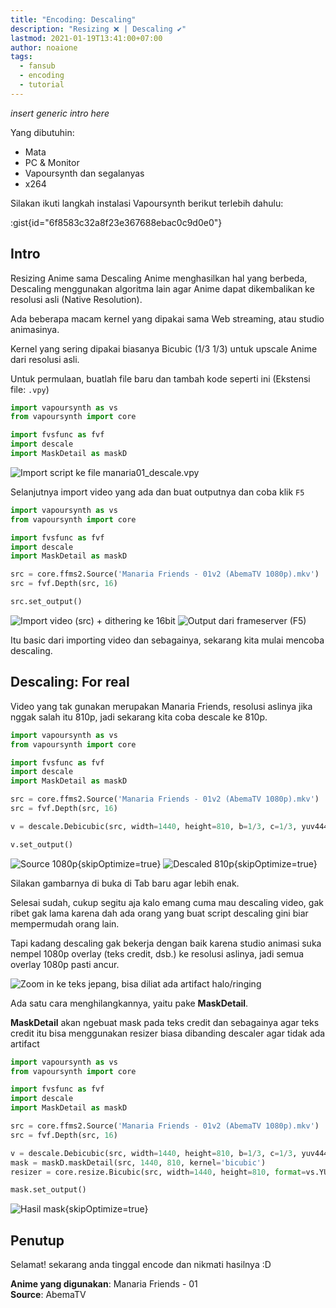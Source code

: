 ```yaml
---
title: "Encoding: Descaling"
description: "Resizing ❌ | Descaling ✔"
lastmod: 2021-01-19T13:41:00+07:00
author: noaione
tags:
  - fansub
  - encoding
  - tutorial
---
```


_insert generic intro here_

<!--more-->

Yang dibutuhin:

- Mata
- PC & Monitor
- Vapoursynth dan segalanyas
- x264

Silakan ikuti langkah instalasi Vapoursynth berikut terlebih dahulu:

:gist{id="6f8583c32a8f23e367688ebac0c9d0e0"}

## Intro

Resizing Anime sama Descaling Anime menghasilkan hal yang berbeda, Descaling menggunakan algoritma lain agar
Anime dapat dikembalikan ke resolusi asli (Native Resolution).

Ada beberapa macam kernel yang dipakai sama Web streaming, atau studio animasinya.

Kernel yang sering dipakai biasanya Bicubic (1/3 1/3) untuk upscale Anime dari resolusi asli.

Untuk permulaan, buatlah file baru dan tambah kode seperti ini (Ekstensi file: `.vpy`)

```py [manaria01_descale.vpy] lineNumbers
import vapoursynth as vs
from vapoursynth import core

import fvsfunc as fvf
import descale
import MaskDetail as maskD
```

![Import script ke file manaria01_descale.vpy](/assets/images/descale1.png)

Selanjutnya import video yang ada dan buat outputnya dan coba klik `F5`

```py [manaria01_descale.vpy] {8-11} lineNumbers
import vapoursynth as vs
from vapoursynth import core

import fvsfunc as fvf
import descale
import MaskDetail as maskD

src = core.ffms2.Source('Manaria Friends - 01v2 (AbemaTV 1080p).mkv')
src = fvf.Depth(src, 16)

src.set_output()
```

![Import video (src) + dithering ke 16bit](/assets/images/descale2.png)
![Output dari frameserver (F5)](/assets/images/descale3.png)

Itu basic dari importing video dan sebagainya, sekarang kita mulai mencoba descaling.

## Descaling: For real

Video yang tak gunakan merupakan Manaria Friends, resolusi aslinya jika nggak salah itu 810p, jadi sekarang kita coba descale ke 810p.

```py [manaria01_descale.vpy] {11} lineNumbers startLine=10
import vapoursynth as vs
from vapoursynth import core

import fvsfunc as fvf
import descale
import MaskDetail as maskD

src = core.ffms2.Source('Manaria Friends - 01v2 (AbemaTV 1080p).mkv')
src = fvf.Depth(src, 16)

v = descale.Debicubic(src, width=1440, height=810, b=1/3, c=1/3, yuv444=True)

v.set_output()
```

![Source 1080p](/assets/images/manaria01-1080p.png){skipOptimize=true}
![Descaled 810p](/assets/images/manaria01-810p.png){skipOptimize=true}

Silakan gambarnya di buka di Tab baru agar lebih enak.

Selesai sudah, cukup segitu aja kalo emang cuma mau descaling video, gak ribet gak lama karena dah ada orang yang buat script descaling gini biar mempermudah orang lain.

Tapi kadang descaling gak bekerja dengan baik karena studio animasi suka nempel 1080p overlay (teks credit, dsb.) ke resolusi aslinya, jadi semua overlay 1080p pasti ancur.

![Zoom in ke teks jepang, bisa diliat ada artifact halo/ringing](/assets/images/manaria01-810pbroken.png)

Ada satu cara menghilangkannya, yaitu pake **MaskDetail**.

**MaskDetail** akan ngebuat mask pada teks credit dan sebagainya agar teks credit itu bisa menggunakan resizer biasa dibanding descaler agar tidak ada artifact

```py [manaria01_descale.vpy] {12} lineNumbers
import vapoursynth as vs
from vapoursynth import core

import fvsfunc as fvf
import descale
import MaskDetail as maskD

src = core.ffms2.Source('Manaria Friends - 01v2 (AbemaTV 1080p).mkv')
src = fvf.Depth(src, 16)

v = descale.Debicubic(src, width=1440, height=810, b=1/3, c=1/3, yuv444=True) # Descaler
mask = maskD.maskDetail(src, 1440, 810, kernel='bicubic')
resizer = core.resize.Bicubic(src, width=1440, height=810, format=vs.YUV444P16) # Resizer, silakan ganti YUV444P16 menjadi YUV420P16 jika `yuv444=False`

mask.set_output()
```

![Hasil mask](/assets/images/manaria01-810pmask.png){skipOptimize=true}

## Penutup

Selamat! sekarang anda tinggal encode dan nikmati hasilnya \:D

**Anime yang digunakan**: Manaria Friends - 01<br />
**Source**: AbemaTV
